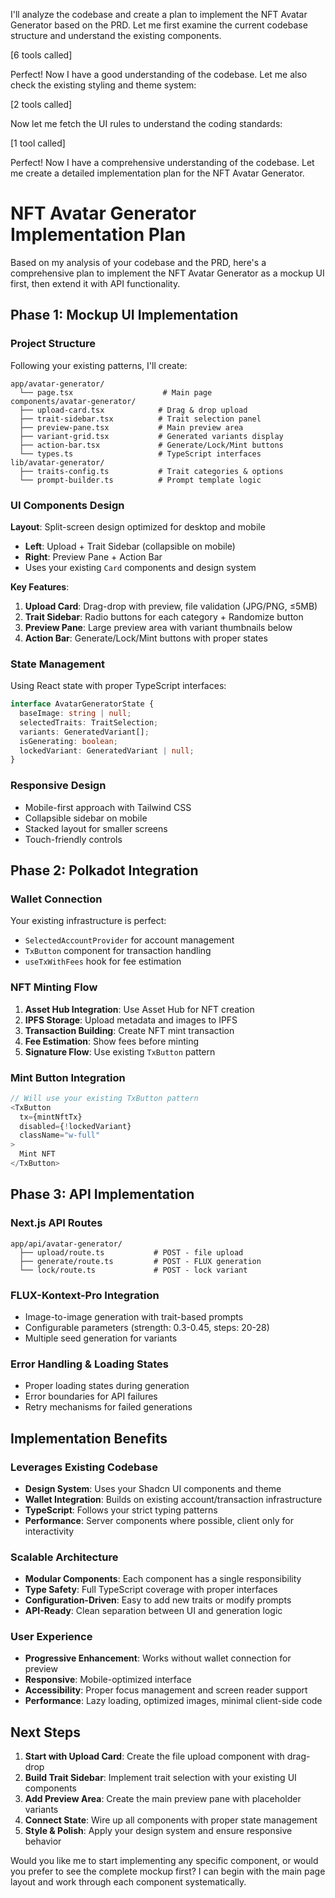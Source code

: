 I'll analyze the codebase and create a plan to implement the NFT Avatar Generator based on the PRD. Let me first examine the current codebase structure and understand the existing components.

[6 tools called]

Perfect! Now I have a good understanding of the codebase. Let me also check the existing styling and theme system:

[2 tools called]

Now let me fetch the UI rules to understand the coding standards:

[1 tool called]

Perfect! Now I have a comprehensive understanding of the codebase. Let me create a detailed implementation plan for the NFT Avatar Generator.

# NFT Avatar Generator Implementation Plan

Based on my analysis of your codebase and the PRD, here's a comprehensive plan to implement the NFT Avatar Generator as a mockup UI first, then extend it with API functionality.

## **Phase 1: Mockup UI Implementation**

### **Project Structure**
Following your existing patterns, I'll create:
```
app/avatar-generator/
  └── page.tsx                    # Main page
components/avatar-generator/
  ├── upload-card.tsx            # Drag & drop upload
  ├── trait-sidebar.tsx          # Trait selection panel  
  ├── preview-pane.tsx           # Main preview area
  ├── variant-grid.tsx           # Generated variants display
  ├── action-bar.tsx             # Generate/Lock/Mint buttons
  └── types.ts                   # TypeScript interfaces
lib/avatar-generator/
  ├── traits-config.ts           # Trait categories & options
  └── prompt-builder.ts          # Prompt template logic
```

### **UI Components Design**

**Layout**: Split-screen design optimized for desktop and mobile
- **Left**: Upload + Trait Sidebar (collapsible on mobile)
- **Right**: Preview Pane + Action Bar
- Uses your existing `Card` components and design system

**Key Features**:
1. **Upload Card**: Drag-drop with preview, file validation (JPG/PNG, ≤5MB)
2. **Trait Sidebar**: Radio buttons for each category + Randomize button
3. **Preview Pane**: Large preview area with variant thumbnails below
4. **Action Bar**: Generate/Lock/Mint buttons with proper states

### **State Management**
Using React state with proper TypeScript interfaces:
```typescript
interface AvatarGeneratorState {
  baseImage: string | null;
  selectedTraits: TraitSelection;
  variants: GeneratedVariant[];
  isGenerating: boolean;
  lockedVariant: GeneratedVariant | null;
}
```

### **Responsive Design**
- Mobile-first approach with Tailwind CSS
- Collapsible sidebar on mobile
- Stacked layout for smaller screens
- Touch-friendly controls

## **Phase 2: Polkadot Integration**

### **Wallet Connection**
Your existing infrastructure is perfect:
- `SelectedAccountProvider` for account management
- `TxButton` component for transaction handling
- `useTxWithFees` hook for fee estimation

### **NFT Minting Flow**
1. **Asset Hub Integration**: Use Asset Hub for NFT creation
2. **IPFS Storage**: Upload metadata and images to IPFS
3. **Transaction Building**: Create NFT mint transaction
4. **Fee Estimation**: Show fees before minting
5. **Signature Flow**: Use existing `TxButton` pattern

### **Mint Button Integration**
```typescript
// Will use your existing TxButton pattern
<TxButton
  tx={mintNftTx}
  disabled={!lockedVariant}
  className="w-full"
>
  Mint NFT
</TxButton>
```

## **Phase 3: API Implementation**

### **Next.js API Routes**
```
app/api/avatar-generator/
  ├── upload/route.ts           # POST - file upload
  ├── generate/route.ts         # POST - FLUX generation
  └── lock/route.ts             # POST - lock variant
```

### **FLUX-Kontext-Pro Integration**
- Image-to-image generation with trait-based prompts
- Configurable parameters (strength: 0.3-0.45, steps: 20-28)
- Multiple seed generation for variants

### **Error Handling & Loading States**
- Proper loading states during generation
- Error boundaries for API failures
- Retry mechanisms for failed generations

## **Implementation Benefits**

### **Leverages Existing Codebase**
- **Design System**: Uses your Shadcn UI components and theme
- **Wallet Integration**: Builds on existing account/transaction infrastructure  
- **TypeScript**: Follows your strict typing patterns
- **Performance**: Server components where possible, client only for interactivity

### **Scalable Architecture**
- **Modular Components**: Each component has a single responsibility
- **Type Safety**: Full TypeScript coverage with proper interfaces
- **Configuration-Driven**: Easy to add new traits or modify prompts
- **API-Ready**: Clean separation between UI and generation logic

### **User Experience**
- **Progressive Enhancement**: Works without wallet connection for preview
- **Responsive**: Mobile-optimized interface
- **Accessibility**: Proper focus management and screen reader support
- **Performance**: Lazy loading, optimized images, minimal client-side code

## **Next Steps**

1. **Start with Upload Card**: Create the file upload component with drag-drop
2. **Build Trait Sidebar**: Implement trait selection with your existing UI components
3. **Add Preview Area**: Create the main preview pane with placeholder variants
4. **Connect State**: Wire up all components with proper state management
5. **Style & Polish**: Apply your design system and ensure responsive behavior

Would you like me to start implementing any specific component, or would you prefer to see the complete mockup first? I can begin with the main page layout and work through each component systematically.